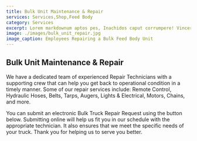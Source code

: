 ```yaml
---
title: Bulk Unit Maintenance & Repair
services: Services,Shop,Feed Body
category: Services
excerpt: Lorem markdownum aptos pes, Inachidos caput corrumpere! Vincere ferocia arva.
image: ./images/bulk_unit_repair.jpg
image_caption: Employees Repairing a Bulk Feed Body Unit
---
```


## Bulk Unit Maintenance & Repair

We have a dedicated team of experienced Repair Technicians with a supporting crew that can help you get back to operational condition in a timely manner.
Some of our repair services include: Remote Control, Hydraulic Hoses, Belts, Tarps, Augers, Lights & Electrical, Motors, Chains, and more.

You can submit an electronic Bulk Truck Repair Request using the button below.  Submitting online will help us fit you in our schedule with the appropriate technician.  It also ensures that we meet the specific needs of your truck.  Thank you for helping us to serve you better.